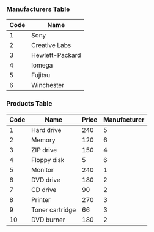 ### Manufacturers Table

| Code | Name           |
|------|----------------|
| 1    | Sony           |
| 2    | Creative Labs  |
| 3    | Hewlett-Packard|
| 4    | Iomega         |
| 5    | Fujitsu        |
| 6    | Winchester     |

### Products Table

| Code | Name            | Price | Manufacturer |
|------|-----------------|-------|--------------|
| 1    | Hard drive      | 240   | 5            |
| 2    | Memory          | 120   | 6            |
| 3    | ZIP drive       | 150   | 4            |
| 4    | Floppy disk     | 5     | 6            |
| 5    | Monitor         | 240   | 1            |
| 6    | DVD drive       | 180   | 2            |
| 7    | CD drive        | 90    | 2            |
| 8    | Printer         | 270   | 3            |
| 9    | Toner cartridge | 66    | 3            |
| 10   | DVD burner      | 180   | 2            |